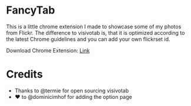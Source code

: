# FancyTab

This is a little chrome extension I made to showcase some of my photos from Flickr.
The difference to visivotab is, that it is optimized according to the latest Chrome guidelines and you can add your own flickrset id.

Download Chrome Extension: [Link](https://chrome.google.com/webstore/detail/fancytab/nijnkhgjogmbghnbnfandncgdinihhab)

# Credits

* Thanks to @termie for open sourcing visivotab
* :heart: to @dominicimhof for adding the option page

